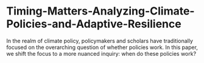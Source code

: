 # Timing-Matters-Analyzing-Climate-Policies-and-Adaptive-Resilience
In the realm of climate policy, policymakers and scholars have traditionally focused on the overarching question of whether policies work. In this paper, we shift the focus to a more nuanced inquiry: when do these policies work?

